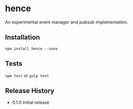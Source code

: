 # hence

An experimental event manager and pubsub implementation.

## Installation

  `npm install hence --save`

## Tests

  `npm test`
  or
  `gulp test`

## Release History

* 0.1.0 Initial release